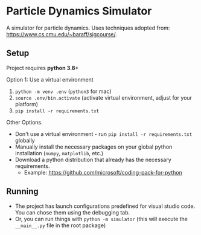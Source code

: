 # Particle Dynamics Simulator

A simulator for particle dynamics. Uses techniques adopted from: <https://www.cs.cmu.edu/~baraff/sigcourse/>.

## Setup
Project requires **python 3.8+**

Option 1: Use a virtual environment

1. `python -m venv .env` (`python3` for mac)
1. `source .env/bin.activate` (activate virtual environment, adjust for your platform)
1. `pip install -r requirements.txt`

Other Options. 

* Don't use a virtual environment - run `pip install -r requirements.txt` globally
* Manually install the necessary packages on your global python installation (`numpy`, `matplotlib`, etc.)
* Download a python distribution that already has the necessary requirements.
    *  Example: https://github.com/microsoft/coding-pack-for-python

## Running

* The project has launch configurations predefined for visual studio code. You can chose them using the debugging tab.
* Or, you can run things with `python -m simulator` (this will execute the `__main__.py` file in the root package)
